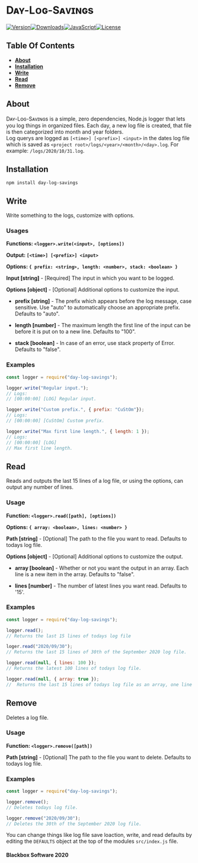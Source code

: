 # Dᴀʏ-Lᴏɢ-Sᴀᴠɪɴɢs

[![Version][version-image]][github-url][![Downloads][downloads-image]][npm-url][![JavaScript][javascript-image]][github-url][![License][license-image]][license-url]

## Table Of Contents

- [**About**](#about)
- [**Installation**](#installation)
- [**Write**](#write)
- [**Read**](#read)
- [**Remove**](#remove)

## About

Dᴀʏ-Lᴏɢ-Sᴀᴠɪɴɢs is a simple, zero dependencies, Node.js logger that lets you log things in organized files. Each day, a new log file is created, that file is then categorized into month and year folders.<br />Log querys are logged as `[<time>] [<prefix>] <input>` in the dates log file which is saved as `<project root>/logs/<year>/<month>/<day>.log`.
For example: `/logs/2020/10/31.log`.

## Installation

```npm install day-log-savings```

## Write

Write something to the logs, customize with options.

### Usages

**Functions: `<logger>.write(<input>, [options])`**

**Output: `[<time>] [<prefix>] <input>`**

**Options: `{ prefix: <string>, length: <number>, stack: <boolean> }`**

**Input [string]** - [Required] The input in which you want to be logged.

**Options [object]** - [Optional] Additional options to customize the input.

- **prefix [string]** - The prefix which appears before the log message, case sensitive. Use "auto" to automatically choose an appropriate prefix. Defaults to "auto".

- **length [number]** - The maximum length the first line of the input can be before it is put on to a new line. Defaults to "100".

- **stack [boolean]** - In case of an error, use stack property of Error. Defaults to "false".

### Examples

```js
const logger = require("day-log-savings");

logger.write("Regular input.");
// Logs:
// [00:00:00] [LOG] Regular input.

logger.write("Custom prefix.", { prefix: "CuStOm"});
// Logs:
// [00:00:00] [CuStOm] Custom prefix.

logger.write("Max first line length.", { length: 1 });
// Logs:
// [00:00:00] [LOG]
// Max first line length.
```


## Read

Reads and outputs the last 15 lines of a log file, or using the options, can output any number of lines.

### Usage

**Function: `<logger>.read([path], [options])`**

**Options: `{ array: <boolean>, lines: <number> }`**

**Path [string]** - [Optional] The path to the file you want to read. Defaults to todays log file.

**Options [object]** - [Optional] Additional options to customize the output.

- **array [boolean]** - Whether or not you want the output in an array. Each line is a new item in the array. Defaults to "false".

- **lines [number]** - The number of latest lines you want read. Defaults to '15'.

### Examples

```js
const logger = require("day-log-savings");

logger.read();
// Returns the last 15 lines of todays log file

loger.read("2020/09/30");
// Returns the last 15 lines of 30th of the September 2020 log file.

logger.read(null, { lines: 100 });
// Returns the latest 100 lines of todays log file.

logger.read(null, { array: true });
//  Returns the last 15 lines of todays log file as an array, one line per item.
```

## Remove

Deletes a log file.

### Usage

**Function: `<logger>.remove([path])`**

**Path [string]** - [Optional] The path to the file you want to delete. Defaults to todays log file.

### Examples

```js
const logger = require("day-log-savings");

logger.remove();
// Deletes todays log file.

logger.remove("2020/09/30");
// Deletes the 30th of the September 2020 log file.
```

You can change things like log file save loaction, write, and read defaults by editing the `DEFAULTS` object at the top of the modules `src/index.js` file.

#### Blackbox Software 2020

[version-image]: https://img.shields.io/github/package-json/v/ApteryxXYZ/day-log-savings?logo=github
[downloads-image]: https://img.shields.io/npm/dt/day-log-savings?logo=npm
[javascript-image]: https://img.shields.io/github/languages/top/ApteryxXYZ/Day-Log-Savings?logo=github
[license-image]: https://img.shields.io/npm/l/day-log-savings?logo=github

[npm-url]: https://npmjs.com/package/day-log-savings
[license-url]: https://github.com/ApteryxXYZ/Day-Log-Savings/blob/master/LICENSE
[github-url]: https://github.com/ApteryxXYZ/Day-Log-Savings/
